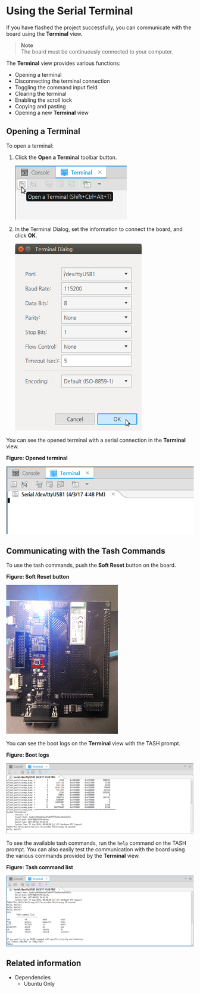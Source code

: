 # Using the Serial Terminal

If you have flashed the project successfully, you can communicate with the board using the **Terminal** view.

> **Note**  
> The board must be continuously connected to your computer.

The **Terminal** view provides various functions:

- Opening a terminal
- Disconnecting the terminal connection
- Toggling the command input field
- Clearing the terminal
- Enabling the scroll lock
- Copying and pasting
- Opening a new **Terminal** view

## Opening a Terminal

To open a terminal:

1. Click the **Open a Terminal** toolbar button.

   ![Opening a terminal](media/rt_terminal_open.png)

2. In the Terminal Dialog, set the information to connect the board, and click **OK**.

   ![Connection information](media/rt_terminal_connection.png)

You can see the opened terminal with a serial connection in the **Terminal** view.

**Figure: Opened terminal**

![Opened terminal](media/rt_opened_terminal.png)

## Communicating with the Tash Commands

To use the tash commands, push the **Soft Reset** button on the board.

**Figure: Soft Reset button**

![Soft Reset button](media/rt_soft_reset.png)

You can see the boot logs on the **Terminal** view with the TASH prompt.

**Figure: Boot logs**

![Boot logs](media/rt_booting_logs.png)

To see the available tash commands, run the `help` command on the TASH prompt. You can also easily test the communication with the board using the various commands provided by the **Terminal** view.

**Figure: Tash command list**

![Tash command list](media/rt_tash_commands.png)

## Related information
* Dependencies
  - Ubuntu Only
